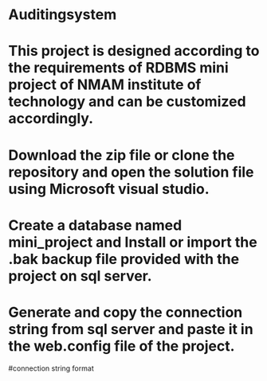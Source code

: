 # Auditingsystem
# This project is designed according to the requirements of RDBMS mini project of NMAM institute of technology and can be customized accordingly.
# Download the zip file or clone the repository and open the solution file using Microsoft visual studio.
# Create a database named mini_project and Install or import the .bak backup file provided with the project on sql server.
# Generate and copy the connection string from sql server and paste it in the web.config file of the project.
#connection string format
<connectionStrings>
    <add name="myconnection" connectionString="Data Source=servername;Initial Catalog=databasename;User ID=someid;Password=somepassword" providerName="instantprovider"/>
  </connectionStrings>
